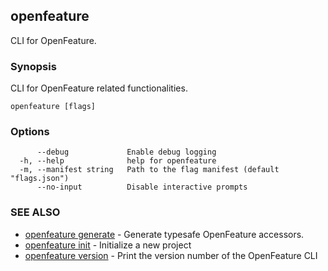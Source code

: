 <!-- markdownlint-disable-file -->
<!-- WARNING: THIS DOC IS AUTO-GENERATED. DO NOT EDIT! -->
## openfeature

CLI for OpenFeature.

### Synopsis

CLI for OpenFeature related functionalities.

```
openfeature [flags]
```

### Options

```
      --debug             Enable debug logging
  -h, --help              help for openfeature
  -m, --manifest string   Path to the flag manifest (default "flags.json")
      --no-input          Disable interactive prompts
```

### SEE ALSO

* [openfeature generate](openfeature_generate.md)	 - Generate typesafe OpenFeature accessors.
* [openfeature init](openfeature_init.md)	 - Initialize a new project
* [openfeature version](openfeature_version.md)	 - Print the version number of the OpenFeature CLI

